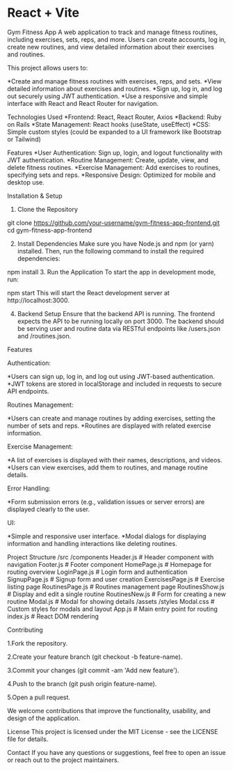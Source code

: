 # React + Vite

Gym Fitness App
A web application to track and manage fitness routines, including exercises, sets, reps, and more. Users can create accounts, log in, create new routines, and view detailed information about their exercises and routines.

This project allows users to:

*Create and manage fitness routines with exercises, reps, and sets.
*View detailed information about exercises and routines.
*Sign up, log in, and log out securely using JWT authentication.
*Use a responsive and simple interface with React and React Router for navigation.

Technologies Used
*Frontend: React, React Router, Axios
*Backend: Ruby on Rails
*State Management: React hooks (useState, useEffect)
*CSS: Simple custom styles (could be expanded to a UI framework like Bootstrap or Tailwind)

Features
*User Authentication: Sign up, login, and logout functionality with JWT authentication.
*Routine Management: Create, update, view, and delete fitness routines.
*Exercise Management: Add exercises to routines, specifying sets and reps.
*Responsive Design: Optimized for mobile and desktop use.

Installation & Setup

1. Clone the Repository

git clone https://github.com/your-username/gym-fitness-app-frontend.git
cd gym-fitness-app-frontend

2. Install Dependencies
Make sure you have Node.js and npm (or yarn) installed. Then, run the following command to install the required dependencies:

npm install
3. Run the Application
To start the app in development mode, run:

npm start
This will start the React development server at http://localhost:3000.

4. Backend Setup
Ensure that the backend API is running. The frontend expects the API to be running locally on port 3000. The backend should be serving user and routine data via RESTful endpoints like /users.json and /routines.json.

Features

Authentication:

*Users can sign up, log in, and log out using JWT-based authentication.
*JWT tokens are stored in localStorage and included in requests to secure API endpoints.

Routines Management:

*Users can create and manage routines by adding exercises, setting the number of sets and reps.
*Routines are displayed with related exercise information.

Exercise Management:

*A list of exercises is displayed with their names, descriptions, and videos.
*Users can view exercises, add them to routines, and manage routine details.

Error Handling:

*Form submission errors (e.g., validation issues or server errors) are displayed clearly to the user.

UI:

*Simple and responsive user interface.
*Modal dialogs for displaying information and handling interactions like deleting routines.


Project Structure
/src
  /components
    Header.js            # Header component with navigation
    Footer.js            # Footer component
    HomePage.js          # Homepage for routing overview
    LoginPage.js         # Login form and authentication
    SignupPage.js        # Signup form and user creation
    ExercisesPage.js     # Exercise listing page
    RoutinesPage.js      # Routines management page
    RoutinesShow.js      # Display and edit a single routine
    RoutinesNew.js       # Form for creating a new routine
    Modal.js             # Modal for showing details
  /assets
    /styles
      Modal.css          # Custom styles for modals and layout
  App.js                 # Main entry point for routing
  index.js               # React DOM rendering

Contributing

1.Fork the repository.

2.Create your feature branch (git checkout -b feature-name).

3.Commit your changes (git commit -am 'Add new feature').

4.Push to the branch (git push origin feature-name).

5.Open a pull request.

We welcome contributions that improve the functionality, usability, and design of the application.

License
This project is licensed under the MIT License - see the LICENSE file for details.

Contact
If you have any questions or suggestions, feel free to open an issue or reach out to the project maintainers.
